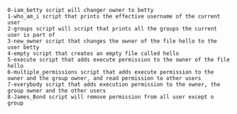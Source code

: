 ~~~~~~~~~~~~~~~~~~~~~~~~~~~~~~~~~~~~~~~~~~~~~~~~~~~~~~~~~~~~~~~~~~~~~~~~~~~~~~~~
0-iam_betty script will changer owner to betty
1-who_am_i script that prints the effective username of the current user
2-groups script will script that prints all the groups the current user is part of
3-new_owner script that changes the owner of the file hello to the user betty
4-empty script that creates an empty file called hello
5-execute script that adds execute permission to the owner of the file hello
6-multiple_permissions script that adds execute permission to the owner and the group owner, and read permission to other users
7-everybody script that adds execution permission to the owner, the group owner and the other users
8-James_Bond script will remove permission from all user except o group 
~~~~~~~~~~~~~~~~~~~~~~~~~~~~~~~~~~~~~~~~~~~~~~~~~~~~~~~~~~~~~~~~~~~~~~~~~~~~~~~~
